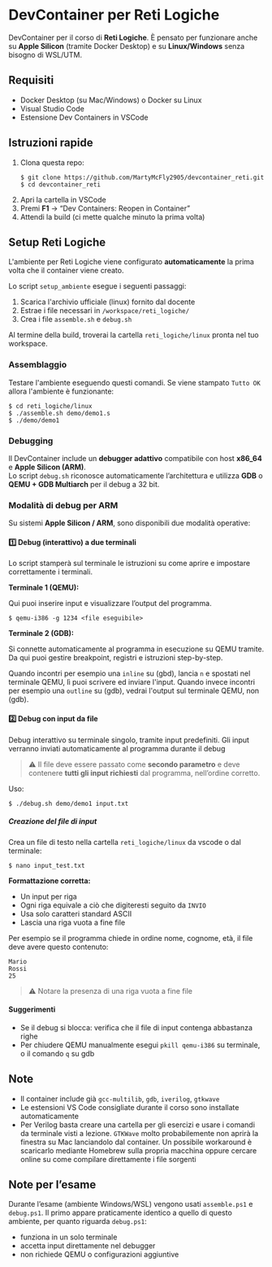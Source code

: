 # DevContainer per Reti Logiche

DevContainer per il corso di **Reti Logiche**.
È pensato per funzionare anche su **Apple Silicon** (tramite Docker Desktop) e su **Linux/Windows** senza bisogno di WSL/UTM.


## Requisiti

* Docker Desktop (su Mac/Windows) o Docker su Linux
* Visual Studio Code
* Estensione Dev Containers in VSCode


## Istruzioni rapide

1. Clona questa repo:
   ```
   $ git clone https://github.com/MartyMcFly2905/devcontainer_reti.git
   $ cd devcontainer_reti
   ```
2. Apri la cartella in VSCode
3. Premi **F1** → “Dev Containers: Reopen in Container”
4. Attendi la build (ci mette qualche minuto la prima volta)


## Setup Reti Logiche

L'ambiente per Reti Logiche viene configurato **automaticamente** la prima volta che il container viene creato.

Lo script `setup_ambiente` esegue i seguenti passaggi:

1.  Scarica l'archivio ufficiale (linux) fornito dal docente
2.  Estrae i file necessari in `/workspace/reti_logiche/`
3.  Crea i file `assemble.sh` e `debug.sh`

Al termine della build, troverai la cartella `reti_logiche/linux` pronta nel tuo workspace.


### Assemblaggio

Testare l'ambiente eseguendo questi comandi. Se viene stampato `Tutto OK` allora l'ambiente è funzionante:

```
$ cd reti_logiche/linux
$ ./assemble.sh demo/demo1.s
$ ./demo/demo1
```


### Debugging

Il DevContainer include un **debugger adattivo** compatibile con host **x86_64** e **Apple Silicon (ARM)**.  
Lo script `debug.sh` riconosce automaticamente l’architettura e utilizza **GDB** o **QEMU + GDB Multiarch** per il debug a 32 bit.


### Modalità di debug per ARM

Su sistemi **Apple Silicon / ARM**, sono disponibili due modalità operative:


#### 1️⃣ Debug (interattivo) a due terminali

Lo script stamperà sul terminale le istruzioni su come aprire e impostare correttamente i terminali.

**Terminale 1 (QEMU):**

Qui puoi inserire input e visualizzare l’output del programma.

```
$ qemu-i386 -g 1234 <file eseguibile>
```


**Terminale 2 (GDB):**  

Si connette automaticamente al programma in esecuzione su QEMU tramite.  
Da qui puoi gestire breakpoint, registri e istruzioni step-by-step.

Quando incontri per esempio una `inline` su (gbd), lancia `n` e spostati nel terminale QEMU, lì puoi scrivere ed inviare l'input.
Quando invece incontri per esempio una `outline` su (gdb), vedrai l'output sul terminale QEMU, non (gdb).


#### 2️⃣ Debug con input da file

Debug interattivo su terminale singolo, tramite input predefiniti.
Gli input verranno inviati automaticamente al programma durante il debug

> ⚠️ Il file deve essere passato come **secondo parametro** e deve contenere **tutti gli input richiesti** dal programma, nell’ordine corretto.

Uso:
```
$ ./debug.sh demo/demo1 input.txt
```


##### Creazione del file di input

Crea un file di testo nella cartella `reti_logiche/linux` da vscode o dal terminale:

```
$ nano input_test.txt
```

**Formattazione corretta:**
- Un input per riga  
- Ogni riga equivale a ciò che digiteresti seguito da `INVIO`  
- Usa solo caratteri standard ASCII
- Lascia una riga vuota a fine file

Per esempio se il programma chiede in ordine nome, cognome, età, il file deve avere questo contenuto:
```
Mario
Rossi
25

```
> ⚠️ Notare la presenza di una riga vuota a fine file

#### Suggerimenti
 
- Se il debug si blocca: verifica che il file di input contenga abbastanza righe
- Per chiudere QEMU manualmente esegui `pkill qemu-i386` su terminale, o il comando `q` su gdb

## Note

- Il container include già `gcc-multilib`, `gdb`, `iverilog`, `gtkwave`
- Le estensioni VS Code consigliate durante il corso sono installate automaticamente
- Per Verilog basta creare una cartella per gli esercizi e usare i comandi da terminale visti a lezione. `GTKWave` molto probabilemente non aprirà la finestra su Mac lanciandolo dal container. Un possibile workaround è scaricarlo mediante Homebrew sulla propria macchina oppure cercare online su come compilare direttamente i file sorgenti

## Note per l’esame

Durante l’esame (ambiente Windows/WSL) vengono usati `assemble.ps1` e `debug.ps1`. Il primo appare praticamente identico a quello di questo ambiente, per quanto riguarda `debug.ps1`:
- funziona in un solo terminale
- accetta input direttamente nel debugger
- non richiede QEMU o configurazioni aggiuntive
